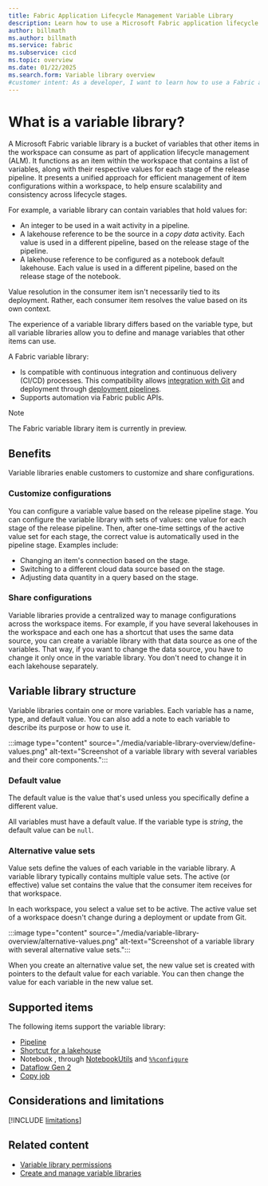 ```yaml
---
title: Fabric Application Lifecycle Management Variable Library
description: Learn how to use a Microsoft Fabric application lifecycle management (ALM) variable library to customize your release stages.
author: billmath
ms.author: billmath
ms.service: fabric
ms.subservice: cicd
ms.topic: overview
ms.date: 01/22/2025
ms.search.form: Variable library overview
#customer intent: As a developer, I want to learn how to use a Fabric application lifecycle management (ALM) variable library to customize my release stages, so that I can manage my content lifecycle.
---
```


# What is a variable library?

A Microsoft Fabric variable library is a bucket of variables that other items in the workspace can consume as part of application lifecycle management (ALM). It functions as an item within the workspace that contains a list of variables, along with their respective values for each stage of the release pipeline. It presents a unified approach for efficient management of item configurations within a workspace, to help ensure scalability and consistency across lifecycle stages.

For example, a variable library can contain variables that hold values for:

* An integer to be used in a wait activity in a pipeline.
* A lakehouse reference to be the source in a *copy data* activity. Each value is used in a different pipeline, based on the release stage of the pipeline.
* A lakehouse reference to be configured as a notebook default lakehouse. Each value is used in a different pipeline, based on the release stage of the notebook.

Value resolution in the consumer item isn't necessarily tied to its deployment. Rather, each consumer item resolves the value based on its own context.

The experience of a variable library differs based on the variable type, but all variable libraries allow you to define and manage variables that other items can use.

A Fabric variable library:

* Is compatible with continuous integration and continuous delivery (CI/CD) processes. This compatibility allows [integration with Git](../git-integration/intro-to-git-integration.md#supported-items) and deployment through [deployment pipelines](../deployment-pipelines/intro-to-deployment-pipelines.md#supported-items).
* Supports automation via Fabric public APIs.

> [!NOTE]
> The Fabric variable library item is currently in preview.

## Benefits

Variable libraries enable customers to customize and share configurations.

### Customize configurations

You can configure a variable value based on the release pipeline stage. You can configure the variable library with sets of values: one value for each stage of the release pipeline. Then, after one-time settings of the active value set for each stage, the correct value is automatically used in the pipeline stage. Examples include:

* Changing an item's connection based on the stage.
* Switching to a different cloud data source based on the stage.
* Adjusting data quantity in a query based on the stage.

### Share configurations

Variable libraries provide a centralized way to manage configurations across the workspace items. For example, if you have several lakehouses in the workspace and each one has a shortcut that uses the same data source, you can create a variable library with that data source as one of the variables. That way, if you want to change the data source, you have to change it only once in the variable library. You don't need to change it in each lakehouse separately.

## Variable library structure

Variable libraries contain one or more variables. Each variable has a name, type, and default value. You can also add a note to each variable to describe its purpose or how to use it.

:::image type="content" source="./media/variable-library-overview/define-values.png" alt-text="Screenshot of a variable library with several variables and their core components.":::

### Default value

The default value is the value that's used unless you specifically define a different value.  

All variables must have a default value. If the variable type is *string*, the default value can be `null`.

### Alternative value sets

Value sets define the values of each variable in the variable library. A variable library typically contains multiple value sets. The active (or effective) value set contains the value that the consumer item receives for that workspace.

In each workspace, you select a value set to be active. The active value set of a workspace doesn't change during a deployment or update from Git.

:::image type="content" source="./media/variable-library-overview/alternative-values.png" alt-text="Screenshot of a variable library with several alternative value sets.":::

When you create an alternative value set, the new value set is created with pointers to the default value for each variable. You can then change the value for each variable in the new value set.

## Supported items

The following items support the variable library:

- [Pipeline ](../../data-factory/variable-library-integration-with-data-pipelines.md)
- [Shortcut for a lakehouse ](../../onelake/assign-variables-to-shortcuts.md)
- Notebook , through [NotebookUtils](../../data-engineering/notebook-utilities.md#variable-library-utilities) and [`%%configure`](../../data-engineering/author-execute-notebook.md#spark-session-configuration-magic-command)
- [Dataflow Gen 2](../../data-factory/dataflow-gen2-variable-library-integration.md)
- [Copy job](../../data-factory/cicd-copy-job.md)

## Considerations and limitations

[!INCLUDE [limitations](../includes/variable-library-limitations.md)]

## Related content

* [Variable library permissions](./variable-library-permissions.md)
* [Create and manage variable libraries](./get-started-variable-libraries.md)
